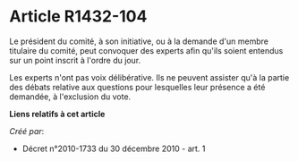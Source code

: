 # Article R1432-104

Le président du comité, à son initiative, ou à la demande d'un membre titulaire du comité, peut convoquer des experts afin
qu'ils soient entendus sur un point inscrit à l'ordre du jour. 

Les experts n'ont pas voix délibérative. Ils ne peuvent assister qu'à la partie des débats relative aux questions pour
lesquelles leur présence a été demandée, à l'exclusion du vote.

**Liens relatifs à cet article**

_Créé par_:

  - Décret n°2010-1733 du 30 décembre 2010 - art. 1
